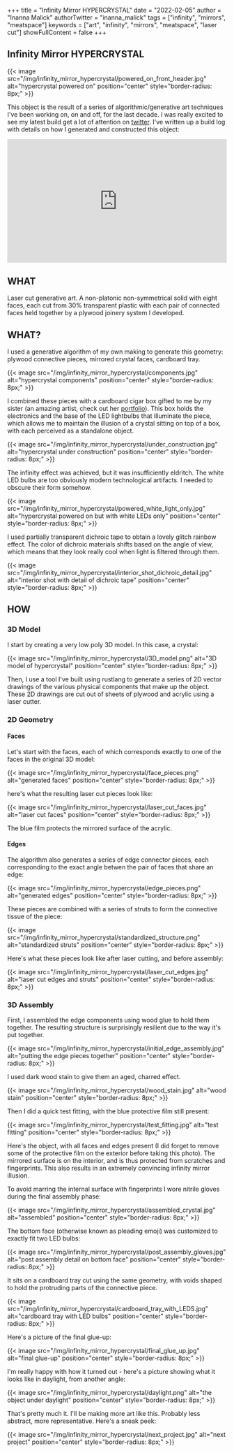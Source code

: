 +++
title = "Infinity Mirror HYPERCRYSTAL"
date = "2022-02-05"
author = "Inanna Malick"
authorTwitter = "inanna_malick"
tags = ["infinity", "mirrors", "meatspace"]
keywords = ["art", "infinity", "mirrors", "meatspace", "laser cut"]
showFullContent = false
+++

## Infinity Mirror HYPERCRYSTAL

{{< image src="/img/infinity_mirror_hypercrystal/powered_on_front_header.jpg" alt="hypercrystal powered on" position="center" style="border-radius: 8px;" >}}

This object is the result of a series of algorithmic/generative art techniques I've been working on, on and off, for the last decade. I was really excited to see my latest build get a lot of attention on [twitter](https://twitter.com/inanna_malick/status/1488927590207275010). I've written up a build log with details on how I generated and constructed this object:

<!--more--> 

<style>.embed-container { position: relative; padding-bottom: 56.25%; height: 0; overflow: hidden; max-width: 100%; } .embed-container iframe, .embed-container object, .embed-container embed { position: absolute; top: 0; left: 0; width: 100%; height: 100%; }</style><div class='embed-container'><iframe src='https://player.vimeo.com/video/674008248' frameborder='0' webkitAllowFullScreen mozallowfullscreen allowFullScreen></iframe></div>

## WHAT

Laser cut generative art. A non-platonic non-symmetrical solid with eight faces, each cut from 30% transparent plastic with each pair of connected faces held together by a plywood joinery system I developed.

## WHAT?

I used a generative algorithm of my own making to generate this geometry: plywood connective pieces, mirrored crystal faces, cardboard tray.

{{< image src="/img/infinity_mirror_hypercrystal/components.jpg" alt="hypercrystal components" position="center" style="border-radius: 8px;" >}}

I combined these pieces with a cardboard cigar box gifted to me by my sister (an amazing artist, check out her [portfolio](https://www.seankinsky.com/)). This box holds the electronics and the base of the LED lightbulbs that illuminate the piece, which allows me to maintain the illusion of a crystal sitting on top of a box, with each perceived as a standalone object.

{{< image src="/img/infinity_mirror_hypercrystal/under_construction.jpg" alt="hypercrystal under construction" position="center" style="border-radius: 8px;" >}}

The infinity effect was achieved, but it was insufficiently eldritch. The white LED bulbs are too obviously modern technological artifacts. I needed to obscure their form somehow.

{{< image src="/img/infinity_mirror_hypercrystal/powered_white_light_only.jpg" alt="hypercrystal powered on but with white LEDs only" position="center" style="border-radius: 8px;" >}}

I used partially transparent dichroic tape to obtain a lovely glitch rainbow effect. The color of dichroic materials shifts based on the angle of view, which means that they look really cool when light is filtered through them.

{{< image src="/img/infinity_mirror_hypercrystal/interior_shot_dichroic_detail.jpg" alt="interior shot with detail of dichroic tape" position="center" style="border-radius: 8px;" >}}

## HOW

### 3D Model

I start by creating a very low poly 3D model. In this case, a crystal:

{{< image src="/img/infinity_mirror_hypercrystal/3D_model.png" alt="3D model of hypercrystal" position="center" style="border-radius: 8px;" >}}

Then, I use a tool I've built using rustlang to generate a series of 2D vector drawings of the various physical components that make up the object. These 2D drawings are cut out of sheets of plywood and acrylic using a laser cutter.

### 2D Geometry

#### Faces

Let's start with the faces, each of which corresponds exactly to one of the faces in the original 3D model:

{{< image src="/img/infinity_mirror_hypercrystal/face_pieces.png" alt="generated faces" position="center" style="border-radius: 8px;" >}}

here's what the resulting laser cut pieces look like:

{{< image src="/img/infinity_mirror_hypercrystal/laser_cut_faces.jpg" alt="laser cut faces" position="center" style="border-radius: 8px;" >}}

The blue film protects the mirrored surface of the acrylic.

#### Edges

The algorithm also generates a series of edge connector pieces, each corresponding to the exact angle betwen the pair of faces that share an edge:

{{< image src="/img/infinity_mirror_hypercrystal/edge_pieces.png" alt="generated edges" position="center" style="border-radius: 8px;" >}}

These pieces are combined with a series of struts to form the connective tissue of the piece:

{{< image src="/img/infinity_mirror_hypercrystal/standardized_structure.png" alt="standardized struts" position="center" style="border-radius: 8px;" >}}

Here's what these pieces look like after laser cutting, and before assembly:

{{< image src="/img/infinity_mirror_hypercrystal/laser_cut_edges.jpg" alt="laser cut edges and struts" position="center" style="border-radius: 8px;" >}}


### 3D Assembly

First, I assembled the edge components using wood glue to hold them together. The resulting structure is surprisingly resilient due to the way it's put together.

{{< image src="/img/infinity_mirror_hypercrystal/initial_edge_assembly.jpg" alt="putting the edge pieces together" position="center" style="border-radius: 8px;" >}}

I used dark wood stain to give them an aged, charred effect.

{{< image src="/img/infinity_mirror_hypercrystal/wood_stain.jpg" alt="wood stain" position="center" style="border-radius: 8px;" >}}

Then I did a quick test fitting, with the blue protective film still present:

{{< image src="/img/infinity_mirror_hypercrystal/test_fitting.jpg" alt="test fitting" position="center" style="border-radius: 8px;" >}}

Here's the object, with all faces and edges present (I did forget to remove some of the protective film on the exterior before taking this photo). The mirrored surface is on the interior, and is thus protected from scratches and fingerprints. This also results in an extremely convincing infinity mirror illusion. 

To avoid marring the internal surface with fingerprints I wore nitrile gloves during the final assembly phase:

{{< image src="/img/infinity_mirror_hypercrystal/assembled_crystal.jpg" alt="assembled" position="center" style="border-radius: 8px;" >}}

The bottom face (otherwise known as pleading emoji) was customized to exactly fit two LED bulbs:

{{< image src="/img/infinity_mirror_hypercrystal/post_assembly_gloves.jpg" alt="post assembly detail on bottom face" position="center" style="border-radius: 8px;" >}}

It sits on a cardboard tray cut using the same geometry, with voids shaped to hold the protruding parts of the connective piece.

{{< image src="/img/infinity_mirror_hypercrystal/cardboard_tray_with_LEDS.jpg" alt="cardboard tray with LED bulbs" position="center" style="border-radius: 8px;" >}}

Here's a picture of the final glue-up:

{{< image src="/img/infinity_mirror_hypercrystal/final_glue_up.jpg" alt="final glue-up" position="center" style="border-radius: 8px;" >}}

I'm really happy with how it turned out - here's a picture showing what it looks like in daylight, from another angle:

{{< image src="/img/infinity_mirror_hypercrystal/daylight.png" alt="the object under daylight" position="center" style="border-radius: 8px;" >}}

That's pretty much it. I'll be making more art like this. Probably less abstract, more representative. Here's a sneak peek:

{{< image src="/img/infinity_mirror_hypercrystal/next_project.jpg" alt="next project" position="center" style="border-radius: 8px;" >}}
